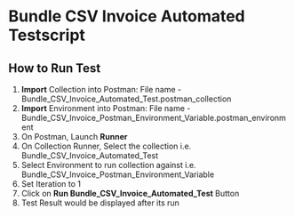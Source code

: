 # Bundle CSV Invoice Automated Testscript

## How to Run Test

1. **Import** Collection into Postman: File name - Bundle_CSV_Invoice_Automated_Test.postman_collection
2. **Import** Environment into Postman: File name - Bundle_CSV_Invoice_Postman_Environment_Variable.postman_environment
3. On Postman, Launch **Runner**
4. On Collection Runner, Select the collection i.e. Bundle_CSV_Invoice_Automated_Test
5. Select Environment to run collection against i.e. Bundle_CSV_Invoice_Postman_Environment_Variable
6. Set Iteration to 1
7. Click on **Run Bundle_CSV_Invoice_Automated_Test** Button
8. Test Result would be displayed after its run

